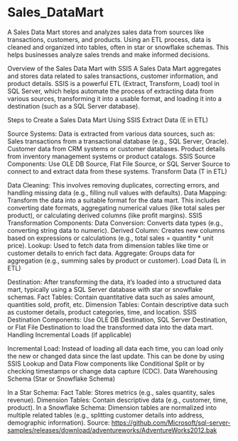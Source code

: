 # Sales_DataMart
 A Sales Data Mart stores and analyzes sales data from sources like transactions, customers, and products. Using an ETL process, data is cleaned and organized into tables, often in star or snowflake schemas. This helps businesses analyze sales trends and make informed decisions.

Overview of the Sales Data Mart with SSIS
A Sales Data Mart aggregates and stores data related to sales transactions, customer information, and product details. SSIS is a powerful ETL (Extract, Transform, Load) tool in SQL Server, which helps automate the process of extracting data from various sources, transforming it into a usable format, and loading it into a destination (such as a SQL Server database).

Steps to Create a Sales Data Mart Using SSIS
Extract Data (E in ETL)

Source Systems: Data is extracted from various data sources, such as:
Sales transactions from a transactional database (e.g., SQL Server, Oracle).
Customer data from CRM systems or customer databases.
Product details from inventory management systems or product catalogs.
SSIS Source Components: Use OLE DB Source, Flat File Source, or SQL Server Source to connect to and extract data from these systems.
Transform Data (T in ETL)

Data Cleaning: This involves removing duplicates, correcting errors, and handling missing data (e.g., filling null values with defaults).
Data Mapping: Transform the data into a suitable format for the data mart. This includes converting date formats, aggregating numerical values (like total sales per product), or calculating derived columns (like profit margins).
SSIS Transformation Components:
Data Conversion: Converts data types (e.g., converting string data to numeric).
Derived Column: Creates new columns based on expressions or calculations (e.g., total sales = quantity * unit price).
Lookup: Used to fetch data from dimension tables like time or customer details to enrich fact data.
Aggregate: Groups data for aggregation (e.g., summing sales by product or customer).
Load Data (L in ETL)

Destination: After transforming the data, it’s loaded into a structured data mart, typically using a SQL Server database with star or snowflake schemas.
Fact Tables: Contain quantitative data such as sales amount, quantities sold, profit, etc.
Dimension Tables: Contain descriptive data such as customer details, product categories, time, and location.
SSIS Destination Components: Use OLE DB Destination, SQL Server Destination, or Flat File Destination to load the transformed data into the data mart.
Handling Incremental Loads (if applicable)

Incremental Load: Instead of loading all data each time, you can load only the new or changed data since the last update. This can be done by using SSIS Lookup and Data Flow components like Conditional Split or by checking timestamps or change data capture (CDC).
Data Warehousing Schema (Star or Snowflake Schema)

In a Star Schema:
Fact Table: Stores metrics (e.g., sales quantity, sales revenue).
Dimension Tables: Contain descriptive data (e.g., customer, time, product).
In a Snowflake Schema: Dimension tables are normalized into multiple related tables (e.g., splitting customer details into address, demographic information).
Source: https://github.com/Microsoft/sql-server-samples/releases/download/adventureworks/AdventureWorks2012.bak
